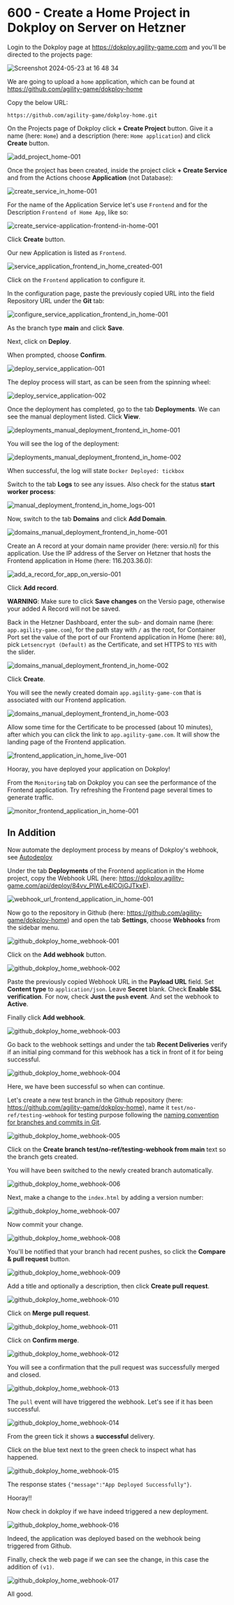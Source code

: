 # 600 - Create a Home Project in Dokploy on Server on Hetzner

Login to the Dokploy page at https://dokploy.agility-game.com and you'll be directed to the projects page:

![Screenshot 2024-05-23 at 16 48 34](https://github.com/agility-game/dokploy/assets/1499433/1cac5520-694c-4e31-8c9d-13bd460d0872)

We are going to upload a ```home``` application, which can be found at https://github.com/agility-game/dokploy-home

Copy the below URL:

```
https://github.com/agility-game/dokploy-home.git
```

On the Projects page of Dokploy click **+ Create Project** button. Give it a name (here: ```Home```) and a description (here: ```Home application```) and click **Create** button.

![add_project_home-001](https://github.com/agility-game/dokploy/assets/1499433/3576ff0b-f88d-4bf4-8c58-6d48192aef35)

Once the project has been created, inside the project click **+ Create Service** and from the Actions choose **Application** (not Database):

![create_service_in_home-001](https://github.com/agility-game/dokploy/assets/1499433/e5e63c6a-9578-4f52-bd94-b66a6adc5da0)

For the name of the Application Service let's use ```Frontend``` and for the Description ```Frontend of Home App```, like so:

![create_service-application-frontend-in-home-001](https://github.com/agility-game/dokploy/assets/1499433/12b590ba-555b-45ff-abad-b578d1dc7b98)

Click **Create** button.

Our new Application is listed as ```Frontend```.

![service_application_frontend_in_home_created-001](https://github.com/agility-game/dokploy/assets/1499433/6e08b427-5d07-4cc3-a9b9-b9d8d6d60138)

Click on the ```Frontend``` application to configure it.

In the configuration page, paste the previously copied URL into the field Repository URL under the **Git** tab:

![configure_service_application_frontend_in_home-001](https://github.com/agility-game/dokploy/assets/1499433/9d5c4f71-ee13-487b-8e88-0d257b368140)

As the branch type **main** and click **Save**.

Next, click on **Deploy**.

When prompted, choose **Confirm**.

![deploy_service_application-001](https://github.com/agility-game/dokploy/assets/1499433/a6821743-5822-4c1f-add2-da99eaf637ef)

The deploy process will start, as can be seen from the spinning wheel:

![deploy_service_application-002](https://github.com/agility-game/dokploy/assets/1499433/7e1e9fc7-2e5d-4d25-bfd0-30143c2906d5)

Once the deployment has completed, go to the tab **Deployments**. We can see the manual deployment listed. Click **View**.

![deployments_manual_deployment_frontend_in_home-001](https://github.com/agility-game/dokploy/assets/1499433/e102f92c-5b67-456c-8f40-3788a751a192)

You will see the log of the deployment:

![deployments_manual_deployment_frontend_in_home-002](https://github.com/agility-game/dokploy/assets/1499433/416d9998-e46c-4537-93f8-03f0b19c519e)

When successful, the log will state ```Docker Deployed: tickbox```

Switch to the tab **Logs** to see any issues. Also check for the status **start worker process**:

![manual_deployment_frontend_in_home_logs-001](https://github.com/agility-game/dokploy/assets/1499433/c2124f4f-fc36-419d-8c0e-afdfb695a4a3)

Now, switch to the tab **Domains** and click **Add Domain**.

![domains_manual_deployment_frontend_in_home-001](https://github.com/agility-game/dokploy/assets/1499433/78f65b6c-1ac0-4dc6-8cf0-85048c5f64c4)

Create an A record at your domain name provider (here: versio.nl) for this application. Use the IP address of the Server on Hetzner that hosts the Frontend application in Home (here: 116.203.36.0):

![add_a_record_for_app_on_versio-001](https://github.com/agility-game/dokploy/assets/1499433/c2265470-bd25-403e-a21b-597ddc4e7be7)

Click **Add record**.

**WARNING**: Make sure to click **Save changes** on the Versio page, otherwise your added A Record will not be saved.

Back in the Hetzner Dashboard, enter the sub- and domain name (here: ```app.agility-game.com```), for the path stay with ```/``` as the root, for Container Port set the value of the port of our Frontend application in Home (here: ```80```), pick ```Letsencrypt (Default)``` as the Certificate, and set HTTPS to ```YES``` with the slider.

![domains_manual_deployment_frontend_in_home-002](https://github.com/agility-game/dokploy/assets/1499433/cfd8ea5d-8c17-423d-af33-ea5a175198ea)

Click **Create**.

You will see the newly created domain ```app.agility-game-com``` that is associated with our Frontend application.

![domains_manual_deployment_frontend_in_home-003](https://github.com/agility-game/dokploy/assets/1499433/15e3c5dd-f1af-4227-a6b6-bb449f7eadfe)

Allow some time for the Certificate to be processed (about 10 minutes), after which you can click the link to ```app.agility-game.com```. It will show the landing page of the Frontend application.

![frontend_application_in_home_live-001](https://github.com/agility-game/dokploy/assets/1499433/14415c26-d5f5-48a0-8acd-7865c4e200d4)

Hooray, you have deployed your application on Dokploy!

From the ```Monitoring``` tab on Dokploy you can see the performance of the Frontend application. Try refreshing the Frontend page several times to generate traffic.

![monitor_frontend_application_in_home-001](https://github.com/agility-game/dokploy/assets/1499433/8d75c982-d6e7-4247-a589-243ddd223cff)

## In Addition

Now automate the deployment process by means of Dokploy's webhook, see [Autodeploy](https://docs.dokploy.com/application/overview)

Under the tab **Deployments** of the Frontend application in the Home project, copy the Webhook URL (here: https://dokploy.agility-game.com/api/deploy/84vv_PIWLe4lCOjGJTkxE).

![webhook_url_frontend_application_in_home-001](https://github.com/agility-game/dokploy/assets/1499433/34647a34-0884-4aaf-9518-8a249935a68b)

Now go to the repository in Github (here: https://github.com/agility-game/dokploy-home) and open the tab **Settings**, choose **Webhooks** from the sidebar menu.

![github_dokploy_home_webhook-001](https://github.com/agility-game/dokploy/assets/1499433/ffd138fa-4f48-4fc6-bcf5-bd90abed184a)

Click on the **Add webhook** button.

![github_dokploy_home_webhook-002](https://github.com/agility-game/dokploy/assets/1499433/7cd92811-56b4-4880-bd46-fb63131c3117)

Paste the previously copied Webhook URL in the **Payload URL** field. Set **Content type** to ```application/json```. Leave **Secret** blank. Check **Enable SSL verification**. For now, check **Just the ```push``` event**. And set the webhook to **Active**. 

Finally click **Add webhook**.

![github_dokploy_home_webhook-003](https://github.com/agility-game/dokploy/assets/1499433/95bcb71e-4dbd-4e3f-85eb-0f95d20e1f56)

Go back to the webhook settings and under the tab **Recent Deliveries** verify if an initial ping command for this webhook has a tick in front of it for being successful.

![github_dokploy_home_webhook-004](https://github.com/agility-game/dokploy/assets/1499433/84d4646b-a586-4183-8434-1fadfa227d68)

Here, we have been successful so when can continue.

Let's create a new test branch in the Github repository (here: https://github.com/agility-game/dokploy-home), name it ```test/no-ref/testing-webhook``` for testing purpose following the [naming convention for branches and commits in Git](https://dev.to/varbsan/a-simplified-convention-for-naming-branches-and-commits-in-git-il4).

![github_dokploy_home_webhook-005](https://github.com/agility-game/dokploy/assets/1499433/aa7078fe-02fe-4462-b653-c1468d3d3bd6)

Click on the **Create branch test/no-ref/testing-webhook from main** text so the branch gets created.

You will have been switched to the newly created branch automatically.

![github_dokploy_home_webhook-006](https://github.com/agility-game/dokploy/assets/1499433/1981d75b-b309-44f2-b703-bac9652fcf7a)

Next, make a change to the ```index.html``` by adding a version number:

![github_dokploy_home_webhook-007](https://github.com/agility-game/dokploy/assets/1499433/303ab913-3da8-4add-b20c-00a6a1322aac)

Now commit your change.

![github_dokploy_home_webhook-008](https://github.com/agility-game/dokploy/assets/1499433/22cb7e9d-4c10-4080-8c30-d668972db93b)

You'll be notified that your branch had recent pushes, so click the **Compare & pull request** button.

![github_dokploy_home_webhook-009](https://github.com/agility-game/dokploy/assets/1499433/29cf286e-08e7-465c-b17a-7b5f816db2ae)

Add a title and optionally a description, then click **Create pull request**.

![github_dokploy_home_webhook-010](https://github.com/agility-game/dokploy/assets/1499433/f75ff816-4646-4b83-b12f-ee56c885609b)

Click on **Merge pull request**.

![github_dokploy_home_webhook-011](https://github.com/agility-game/dokploy/assets/1499433/06686570-1ff6-4a06-8e25-bf98357436d3)

Click on **Confirm merge**.

![github_dokploy_home_webhook-012](https://github.com/agility-game/dokploy/assets/1499433/9ee35054-c4bf-4955-a48e-3b66520aacc1)

You will see a confirmation that the pull request was successfully merged and closed.

![github_dokploy_home_webhook-013](https://github.com/agility-game/dokploy/assets/1499433/62828064-bce4-48e4-b277-5ed093e1a93a)

The ```pull``` event will have triggered the webhook. Let's see if it has been successful.

![github_dokploy_home_webhook-014](https://github.com/agility-game/dokploy/assets/1499433/f66556d5-6f10-4d82-8791-794bd13a6fb8)

From the green tick it shows a **successful** delivery.

Click on the blue text next to the green check to inspect what has happened.

![github_dokploy_home_webhook-015](https://github.com/agility-game/dokploy/assets/1499433/3f626f7e-0d82-44cc-b0f2-3d891e02c975)

The response states ```{"message":"App Deployed Successfully"}```.

Hooray!!

Now check in dokploy if we have indeed triggered a new deployment.

![github_dokploy_home_webhook-016](https://github.com/agility-game/dokploy/assets/1499433/a71019ae-1947-4806-be70-c7932fd1d5f3)

Indeed, the application was deployed based on the webhook being triggered from Github.

Finally, check the web page if we can see the change, in this case the addition of ```(v1)```.

![github_dokploy_home_webhook-017](https://github.com/agility-game/dokploy/assets/1499433/76362a03-5b76-478f-9f4f-37bc011d0e53)

All good.